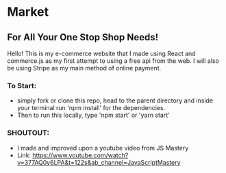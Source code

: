 # Market
## For All Your One Stop Shop Needs!

Hello! This is my e-commerce website that I made using React and commerce.js as my first attempt to using a free api from the web. I will also be using Stripe as my main method of online payment.

### To Start:
  - simply fork or clone this repo, head to the parent directory and inside your terminal run 'npm install' for the dependencies.
  - Then to run this locally, type 'npm start' or 'yarn start'



### SHOUTOUT:
  - I made and improved upon a youtube video from JS Mastery
  - Link: https://www.youtube.com/watch?v=377AQ0y6LPA&t=122s&ab_channel=JavaScriptMastery